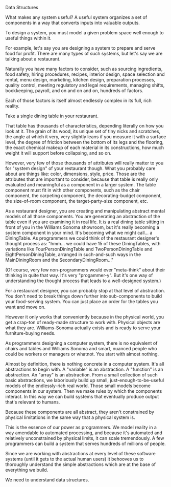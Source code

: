 Data Structures

What makes any system useful? A useful system organizes a set of components in a way that converts inputs into valuable outputs.

To design a system, you must model a given problem space well enough to useful things within it. 

For example, let's say you are designing a system to prepare and serve food for profit. There are many types of such systems, but let's say we are talking about a restaurant. 

Naturally you have many factors to consider, such as sourcing ingredients, food safety, hiring procedures, recipes, interior design, space selection and rental, menu design, marketing, kitchen design, preparation processes, quality control, meeting regulatory and legal requirements, managing shifts, bookkeeping, payroll, and on and on and on, hundreds of factors.

Each of those factors is itself almost endlessly complex in its full, rich reality.

Take a single dining table in your restaurant.

That table has thousands of characteristics, depending literally on how you look at it. The grain of its wood, its unique set of tiny nicks and scratches, the angle at which it very, very slightly leans if you measure it with a surface level, the degree of friction between the bottom of its legs and the flooring, the exact chemical makeup of each material in its constructions, how much weight it will support before collapsing, and so on.

However, very few of those thousands of attributes will really matter to you for "system design" of your restaurant though. What you probably care about are things like: color, dimensions, style, price. Those are the attributes that are important to consider, because that table is really only evaluated and meaningful as a component in a larger system. The table component must fit in with other components, such as the chair component, the carpeting component, the decorating-budget component, the size-of-room component, the target-party-size component, etc.

As a restaurant designer, you are creating and manipulating abstract mental models of all those components. You are generating an abstraction of the table even if you are examining it in real life. It *is* a real dining table sitting in front of you in the Williams Sonoma showroom, but it's really becoming a system component in your mind. It's becoming what we might call... a DiningTable. As programmers we could think of the restaurant designer's thought process as:  "hmm... we could have 15 of these DiningTables, with variations like FourPersonDiningTable and TwoPersonDiningTable and EightPersonDiningTable, arranged in such-and-such ways in the MainDiningRoom and the SecondaryDiningRoom..."

(Of course, very few non-programmers would ever "meta-think" about their thinking in quite that way. It's very "progammer-y". But it's one way of understanding the thought process that leads to a well-designed system.)

For a restaurant designer, you can probably stop at that level of abstraction. You don't need to break things down further into sub-components to build your food-serving system. You can just place an order for the tables you want and move on.

However it only works that conveniently because in the physical world, you get a crap-ton of ready-made structure to work with.  Physical objects are what they are. Williams-Sonoma actually exists and is ready to serve your furniture-buying needs.

As programmers designing a computer system, there is no equivalent of chairs and tables and Williams Sonoma and smart, nuanced people who could be workers or managers or whatnot. You start with almost nothing.

Almost by definition, there is nothing concrete in a computer system.  It's all abstractions to begin with. A "variable" is an abstraction. A "function" is an abstraction.  An "array" is an abstraction.  From a small collection of such basic abstractions, we laboriously build up small, just-enough-to-be-useful models of the endlessly-rich real world. Those small models become components in our system. Then we make rules by which the components interact. In this way we can build systems that eventually produce output that's relevant to humans.

Because these components are all abstract, they aren't constrained by physical limitations in the same way that a physical system is. 

This is the essence of our power as programmers. We model reality in a way amendable to automated processing, and because it's automated and relatively unconstrained by physical limits, it can scale tremendously. A few programmers can build a system that serves hundreds of millions of people.

Since we are working with abstractions at every level of these software systems (until it gets to the actual human users) it behooves us to thoroughly understand the simple abstractions which are at the base of everything we build.

We need to understand data structures. 
